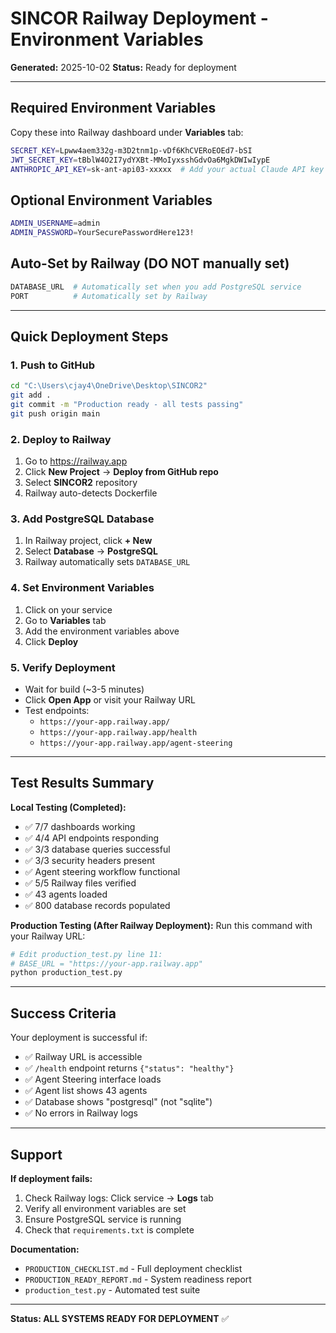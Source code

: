 # SINCOR Railway Deployment - Environment Variables

**Generated:** 2025-10-02
**Status:** Ready for deployment

---

## Required Environment Variables

Copy these into Railway dashboard under **Variables** tab:

```bash
SECRET_KEY=Lpww4aem332g-m3D2tnm1p-vDf6KhCVERoEOEd7-bSI
JWT_SECRET_KEY=tBblW4O2I7ydYXBt-MMoIyxsshGdvOa6MgkDWIwIypE
ANTHROPIC_API_KEY=sk-ant-api03-xxxxx  # Add your actual Claude API key
```

## Optional Environment Variables

```bash
ADMIN_USERNAME=admin
ADMIN_PASSWORD=YourSecurePasswordHere123!
```

## Auto-Set by Railway (DO NOT manually set)

```bash
DATABASE_URL  # Automatically set when you add PostgreSQL service
PORT          # Automatically set by Railway
```

---

## Quick Deployment Steps

### 1. Push to GitHub
```bash
cd "C:\Users\cjay4\OneDrive\Desktop\SINCOR2"
git add .
git commit -m "Production ready - all tests passing"
git push origin main
```

### 2. Deploy to Railway
1. Go to https://railway.app
2. Click **New Project** → **Deploy from GitHub repo**
3. Select **SINCOR2** repository
4. Railway auto-detects Dockerfile

### 3. Add PostgreSQL Database
1. In Railway project, click **+ New**
2. Select **Database** → **PostgreSQL**
3. Railway automatically sets `DATABASE_URL`

### 4. Set Environment Variables
1. Click on your service
2. Go to **Variables** tab
3. Add the environment variables above
4. Click **Deploy**

### 5. Verify Deployment
- Wait for build (~3-5 minutes)
- Click **Open App** or visit your Railway URL
- Test endpoints:
  - `https://your-app.railway.app/`
  - `https://your-app.railway.app/health`
  - `https://your-app.railway.app/agent-steering`

---

## Test Results Summary

**Local Testing (Completed):**
- ✅ 7/7 dashboards working
- ✅ 4/4 API endpoints responding
- ✅ 3/3 database queries successful
- ✅ 3/3 security headers present
- ✅ Agent steering workflow functional
- ✅ 5/5 Railway files verified
- ✅ 43 agents loaded
- ✅ 800 database records populated

**Production Testing (After Railway Deployment):**
Run this command with your Railway URL:
```bash
# Edit production_test.py line 11:
# BASE_URL = "https://your-app.railway.app"
python production_test.py
```

---

## Success Criteria

Your deployment is successful if:
- ✅ Railway URL is accessible
- ✅ `/health` endpoint returns `{"status": "healthy"}`
- ✅ Agent Steering interface loads
- ✅ Agent list shows 43 agents
- ✅ Database shows "postgresql" (not "sqlite")
- ✅ No errors in Railway logs

---

## Support

**If deployment fails:**
1. Check Railway logs: Click service → **Logs** tab
2. Verify all environment variables are set
3. Ensure PostgreSQL service is running
4. Check that `requirements.txt` is complete

**Documentation:**
- `PRODUCTION_CHECKLIST.md` - Full deployment checklist
- `PRODUCTION_READY_REPORT.md` - System readiness report
- `production_test.py` - Automated test suite

---

**Status: ALL SYSTEMS READY FOR DEPLOYMENT** ✅
